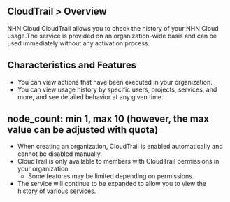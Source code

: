 ## CloudTrail > Overview

NHN Cloud CloudTrail allows you to check the history of your NHN Cloud usage.The service is provided on an organization-wide basis and can be used immediately without any activation process.

## Characteristics and Features
* You can view actions that have been executed in your organization.
* You can view usage history by specific users, projects, services, and more, and see detailed behavior at any given time.

## node_count: min 1, max 10 (however, the max value can be adjusted with quota)
* When creating an organization, CloudTrail is enabled automatically and cannot be disabled manually.
* CloudTrail is only available to members with CloudTrail permissions in your organization.
  * Some features may be limited depending on permissions.
* The service will continue to be expanded to allow you to view the history of various services.